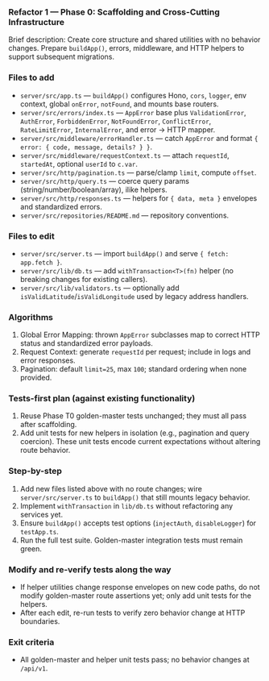 ### Refactor 1 — Phase 0: Scaffolding and Cross-Cutting Infrastructure

Brief description: Create core structure and shared utilities with no behavior changes. Prepare `buildApp()`, errors, middleware, and HTTP helpers to support subsequent migrations.

### Files to add
- `server/src/app.ts` — `buildApp()` configures Hono, `cors`, `logger`, env context, global `onError`, `notFound`, and mounts base routers.
- `server/src/errors/index.ts` — `AppError` base plus `ValidationError`, `AuthError`, `ForbiddenError`, `NotFoundError`, `ConflictError`, `RateLimitError`, `InternalError`, and error → HTTP mapper.
- `server/src/middleware/errorHandler.ts` — catch `AppError` and format `{ error: { code, message, details? } }`.
- `server/src/middleware/requestContext.ts` — attach `requestId`, `startedAt`, optional `userId` to `c.var`.
- `server/src/http/pagination.ts` — parse/clamp `limit`, compute `offset`.
- `server/src/http/query.ts` — coerce query params (string/number/boolean/array), ilike helpers.
- `server/src/http/responses.ts` — helpers for `{ data, meta }` envelopes and standardized errors.
- `server/src/repositories/README.md` — repository conventions.

### Files to edit
- `server/src/server.ts` — import `buildApp()` and serve `{ fetch: app.fetch }`.
- `server/src/lib/db.ts` — add `withTransaction<T>(fn)` helper (no breaking changes for existing callers).
- `server/src/lib/validators.ts` — optionally add `isValidLatitude`/`isValidLongitude` used by legacy address handlers.

### Algorithms
1. Global Error Mapping: thrown `AppError` subclasses map to correct HTTP status and standardized error payloads.
2. Request Context: generate `requestId` per request; include in logs and error responses.
3. Pagination: default `limit=25`, max `100`; standard ordering when none provided.

### Tests-first plan (against existing functionality)
1. Reuse Phase T0 golden-master tests unchanged; they must all pass after scaffolding.
2. Add unit tests for new helpers in isolation (e.g., pagination and query coercion). These unit tests encode current expectations without altering route behavior.

### Step-by-step
1. Add new files listed above with no route changes; wire `server/src/server.ts` to `buildApp()` that still mounts legacy behavior.
2. Implement `withTransaction` in `lib/db.ts` without refactoring any services yet.
3. Ensure `buildApp()` accepts test options (`injectAuth`, `disableLogger`) for `testApp.ts`.
4. Run the full test suite. Golden-master integration tests must remain green.

### Modify and re-verify tests along the way
- If helper utilities change response envelopes on new code paths, do not modify golden-master route assertions yet; only add unit tests for the helpers.
- After each edit, re-run tests to verify zero behavior change at HTTP boundaries.

### Exit criteria
- All golden-master and helper unit tests pass; no behavior changes at `/api/v1`.

